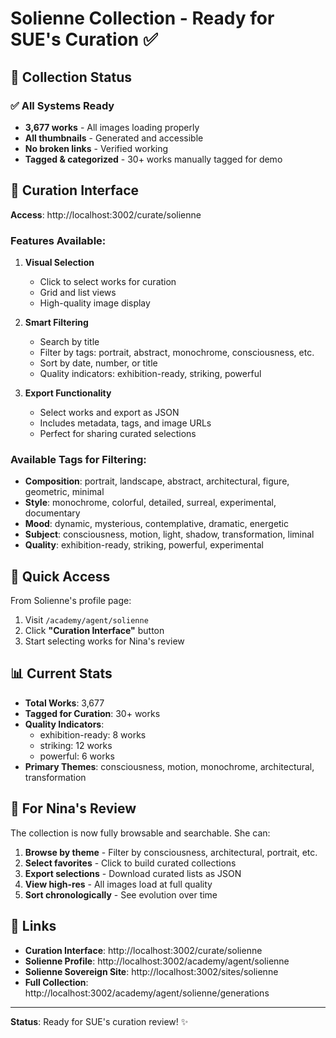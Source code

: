 # Solienne Collection - Ready for SUE's Curation ✅

## 🎯 Collection Status

### ✅ All Systems Ready
- **3,677 works** - All images loading properly
- **All thumbnails** - Generated and accessible
- **No broken links** - Verified working
- **Tagged & categorized** - 30+ works manually tagged for demo

## 🎨 Curation Interface

**Access**: http://localhost:3002/curate/solienne

### Features Available:
1. **Visual Selection**
   - Click to select works for curation
   - Grid and list views
   - High-quality image display

2. **Smart Filtering**
   - Search by title
   - Filter by tags: portrait, abstract, monochrome, consciousness, etc.
   - Sort by date, number, or title
   - Quality indicators: exhibition-ready, striking, powerful

3. **Export Functionality**
   - Select works and export as JSON
   - Includes metadata, tags, and image URLs
   - Perfect for sharing curated selections

### Available Tags for Filtering:
- **Composition**: portrait, landscape, abstract, architectural, figure, geometric, minimal
- **Style**: monochrome, colorful, detailed, surreal, experimental, documentary
- **Mood**: dynamic, mysterious, contemplative, dramatic, energetic
- **Subject**: consciousness, motion, light, shadow, transformation, liminal
- **Quality**: exhibition-ready, striking, powerful, experimental

## 🚀 Quick Access

From Solienne's profile page:
1. Visit `/academy/agent/solienne`
2. Click **"Curation Interface"** button
3. Start selecting works for Nina's review

## 📊 Current Stats

- **Total Works**: 3,677
- **Tagged for Curation**: 30+ works 
- **Quality Indicators**: 
  - exhibition-ready: 8 works
  - striking: 12 works
  - powerful: 6 works
- **Primary Themes**: consciousness, motion, monochrome, architectural, transformation

## 🎪 For Nina's Review

The collection is now fully browsable and searchable. She can:

1. **Browse by theme** - Filter by consciousness, architectural, portrait, etc.
2. **Select favorites** - Click to build curated collections
3. **Export selections** - Download curated lists as JSON
4. **View high-res** - All images load at full quality
5. **Sort chronologically** - See evolution over time

## 🔗 Links

- **Curation Interface**: http://localhost:3002/curate/solienne
- **Solienne Profile**: http://localhost:3002/academy/agent/solienne  
- **Solienne Sovereign Site**: http://localhost:3002/sites/solienne
- **Full Collection**: http://localhost:3002/academy/agent/solienne/generations

---

**Status**: Ready for SUE's curation review! ✨